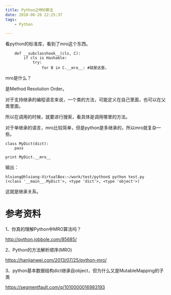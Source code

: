 ```yaml
---
title: Python之MRO算法
date: 2018-06-26 22:25:37
tags:
	- Python

---
```




看python的标准库，看到了mro这个东西。

```
    def __subclasshook__(cls, C):
        if cls is Hashable:
            try:
                for B in C.__mro__: #就是这里。
```

mro是什么？

是Method Resolution Order。



对于支持继承的编程语言来说，一个类的方法，可能定义在自己里面，也可以在父类里面。

所以在调用的时候，就要进行搜索，看具体是调用哪里的方法。

对于单继承的语言，mro比较简单，但是python是多继承的，所以mro就复杂一些。

```
class MyDict(dict):
	pass

print MyDict.__mro__
```

输出：

```
hlxiong@hlxiong-VirtualBox:~/work/test/python$ python test.py 
(<class '__main__.MyDict'>, <type 'dict'>, <type 'object'>)
```

这就是继承关系。







# 参考资料

1、你真的理解Python中MRO算法吗？

http://python.jobbole.com/85685/

2、Python的方法解析顺序(MRO)

https://hanjianwei.com/2013/07/25/python-mro/

3、python基本数据结构dict继承自object，但为什么又是MutableMapping的子类

<https://segmentfault.com/q/1010000016983193>